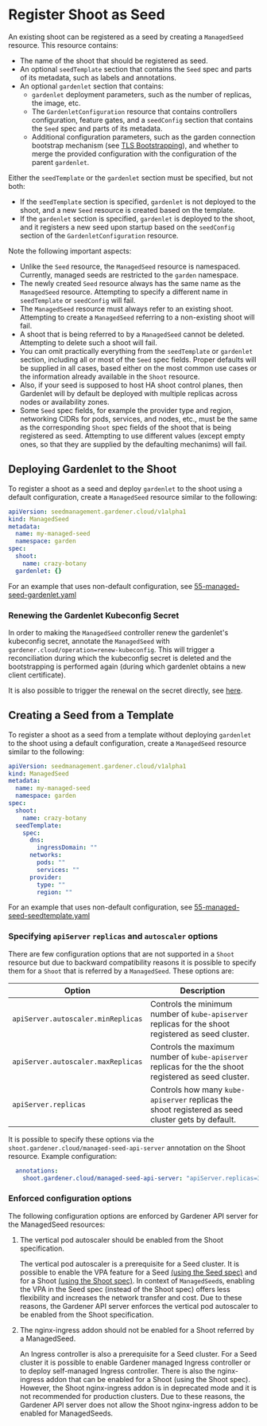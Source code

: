# Register Shoot as Seed

An existing shoot can be registered as a seed by creating a `ManagedSeed` resource. This resource contains:

* The name of the shoot that should be registered as seed.
* An optional `seedTemplate` section that contains the `Seed` spec and parts of its metadata, such as labels and annotations.
* An optional `gardenlet` section that contains:
    * `gardenlet` deployment parameters, such as the number of replicas, the image, etc.
    * The `GardenletConfiguration` resource that contains controllers configuration, feature gates, and a `seedConfig` section that contains the `Seed` spec and parts of its metadata.
    * Additional configuration parameters, such as the garden connection bootstrap mechanism (see [TLS Bootstrapping](../concepts/gardenlet.md#tls-bootstrapping)), and whether to merge the provided configuration with the configuration of the parent `gardenlet`.

Either the `seedTemplate` or the `gardenlet` section must be specified, but not both:

* If the `seedTemplate` section is specified, `gardenlet` is not deployed to the shoot, and a new `Seed` resource is created based on the template.
* If the `gardenlet` section is specified, `gardenlet` is deployed to the shoot, and it registers a new seed upon startup based on the `seedConfig` section of the `GardenletConfiguration` resource.

Note the following important aspects:

* Unlike the `Seed` resource, the `ManagedSeed` resource is namespaced. Currently, managed seeds are restricted to the `garden` namespace.
* The newly created `Seed` resource always has the same name as the `ManagedSeed` resource. Attempting to specify a different name in `seedTemplate` or `seedConfig` will fail.
* The `ManagedSeed` resource must always refer to an existing shoot. Attempting to create a `ManagedSeed` referring to a non-existing shoot will fail.
* A shoot that is being referred to by a `ManagedSeed` cannot be deleted. Attempting to delete such a shoot will fail.
* You can omit practically everything from the `seedTemplate` or `gardenlet` section, including all or most of the `Seed` spec fields. Proper defaults will be supplied in all cases, based either on the most common use cases or the information already available in the `Shoot` resource.
* Also, if your seed is supposed to host HA shoot control planes, then Gardenlet will by default be deployed with multiple replicas across nodes or availability zones.
* Some `Seed` spec fields, for example the provider type and region, networking CIDRs for pods, services, and nodes, etc., must be the same as the corresponding `Shoot` spec fields of the shoot that is being registered as seed. Attempting to use different values (except empty ones, so that they are supplied by the defaulting mechanims) will fail.

## Deploying Gardenlet to the Shoot

To register a shoot as a seed and deploy `gardenlet` to the shoot using a default configuration, create a `ManagedSeed` resource similar to the following:

```yaml
apiVersion: seedmanagement.gardener.cloud/v1alpha1
kind: ManagedSeed
metadata:
  name: my-managed-seed
  namespace: garden
spec:
  shoot:
    name: crazy-botany
  gardenlet: {}
```

For an example that uses non-default configuration, see [55-managed-seed-gardenlet.yaml](../../example/55-managedseed-gardenlet.yaml)

### Renewing the Gardenlet Kubeconfig Secret

In order to making the `ManagedSeed` controller renew the gardenlet's kubeconfig secret, annotate the `ManagedSeed` with `gardener.cloud/operation=renew-kubeconfig`. This will trigger a reconciliation during which the kubeconfig secret is deleted and the bootstrapping is performed again (during which gardenlet obtains a new client certificate).

It is also possible to trigger the renewal on the secret directly, see [here](../concepts/gardenlet.md#rotate-certificates-using-bootstrap-kubeconfig).

## Creating a Seed from a Template

To register a shoot as a seed from a template without deploying `gardenlet` to the shoot using a default configuration, create a `ManagedSeed` resource similar to the following:

```yaml
apiVersion: seedmanagement.gardener.cloud/v1alpha1
kind: ManagedSeed
metadata:
  name: my-managed-seed
  namespace: garden
spec:
  shoot:
    name: crazy-botany
  seedTemplate:
    spec:
      dns:
        ingressDomain: ""
      networks:
        pods: ""
        services: ""
      provider:
        type: ""
        region: ""
```

For an example that uses non-default configuration, see [55-managed-seed-seedtemplate.yaml](../../example/55-managedseed-seedtemplate.yaml)

### Specifying `apiServer` `replicas` and `autoscaler` options

There are few configuration options that are not supported in a `Shoot` resource but due to backward compatibility reasons it is possible to specify them for a `Shoot` that is referred by a `ManagedSeed`. These options are:

Option | Description
--- | ---
`apiServer.autoscaler.minReplicas` | Controls the minimum number of `kube-apiserver` replicas for the shoot registered as seed cluster.
`apiServer.autoscaler.maxReplicas` | Controls the maximum number of `kube-apiserver` replicas for the the shoot registered as seed cluster.
`apiServer.replicas` | Controls how many `kube-apiserver` replicas the shoot registered as seed cluster gets by default.

It is possible to specify these options via the `shoot.gardener.cloud/managed-seed-api-server` annotation on the Shoot resource. Example configuration:

```yaml
  annotations:
    shoot.gardener.cloud/managed-seed-api-server: "apiServer.replicas=3,apiServer.autoscaler.minReplicas=3,apiServer.autoscaler.maxReplicas=6"
```

### Enforced configuration options

The following configuration options are enforced by Gardener API server for the ManagedSeed resources:

1. The vertical pod autoscaler should be enabled from the Shoot specification.

   The vertical pod autoscaler is a prerequisite for a Seed cluster. It is possible to enable the VPA feature for a Seed [(using the Seed spec)](./seed_settings.md#vertical-pod-autoscaler) and for a Shoot [(using the Shoot spec)](./shoot_autoscaling.md#vertical-pod-auto-scaling). In context of `ManagedSeed`s, enabling the VPA in the Seed spec (instead of the Shoot spec) offers less flexibility and increases the network transfer and cost. Due to these reasons, the Gardener API server enforces the vertical pod autoscaler to be enabled from the Shoot specification.

1. The nginx-ingress addon should not be enabled for a Shoot referred by a ManagedSeed.

   An Ingress controller is also a prerequisite for a Seed cluster. For a Seed cluster it is possible to enable Gardener managed Ingress controller or to deploy self-managed Ingress controller. There is also the nginx-ingress addon that can be enabled for a Shoot (using the Shoot spec). However, the Shoot nginx-ingress addon is in deprecated mode and it is not recommended for production clusters. Due to these reasons, the Gardener API server does not allow the Shoot nginx-ingress addon to be enabled for ManagedSeeds.
